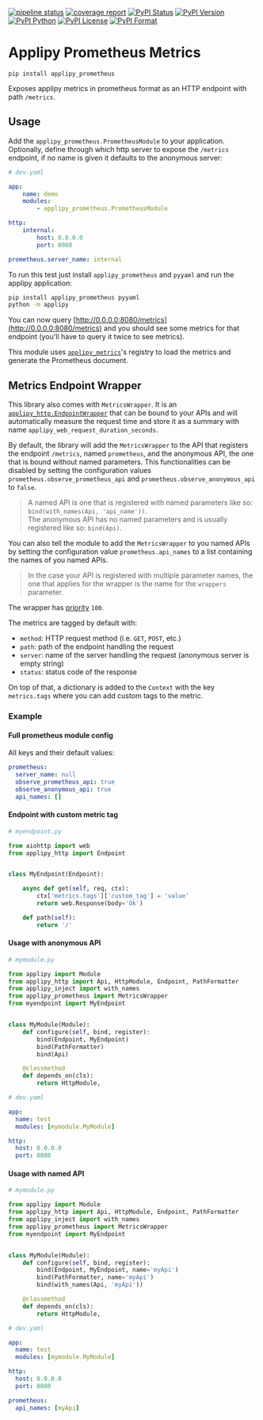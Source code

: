 [![pipeline status](https://gitlab.com/applipy/applipy_prometheus/badges/master/pipeline.svg)](https://gitlab.com/applipy/applipy_prometheus/-/pipelines?scope=branches&ref=master)
[![coverage report](https://gitlab.com/applipy/applipy_prometheus/badges/master/coverage.svg)](https://gitlab.com/applipy/applipy_prometheus/-/graphs/master/charts)
[![PyPI Status](https://img.shields.io/pypi/status/applipy-prometheus.svg)](https://pypi.org/project/applipy-prometheus/)
[![PyPI Version](https://img.shields.io/pypi/v/applipy-prometheus.svg)](https://pypi.org/project/applipy-prometheus/)
[![PyPI Python](https://img.shields.io/pypi/pyversions/applipy-prometheus.svg)](https://pypi.org/project/applipy-prometheus/)
[![PyPI License](https://img.shields.io/pypi/l/applipy-prometheus.svg)](https://pypi.org/project/applipy-prometheus/)
[![PyPI Format](https://img.shields.io/pypi/format/applipy-prometheus.svg)](https://pypi.org/project/applipy-prometheus/)

# Applipy Prometheus Metrics

    pip install applipy_prometheus

Exposes applipy metrics in prometheus format as an HTTP endpoint with path `/metrics`.

## Usage

Add the `applipy_prometheus.PrometheusModule` to your application. Optionally,
define through which http server to expose the `/metrics` endpoint, if no name
is given it defaults to the anonymous server:

```yaml
# dev.yaml

app:
    name: demo
    modules:
        - applipy_prometheus.PrometheusModule

http:
    internal:
        host: 0.0.0.0
        port: 8080

prometheus.server_name: internal
```

To run this test just install `applipy_prometheus` and `pyyaml` and run the applipy application:

```bash
pip install applipy_prometheus pyyaml
python -m applipy
```

You can now query [http://0.0.0.0:8080/metrics](http://0.0.0.0:8080/metrics)
and you should see some metrics for that endpoint (you'll have to query it
twice to see metrics).

This module uses
[`applipy_metrics`](https://gitlab.com/applipy/applipy_metrics)'s registry to
load the metrics and generate the Prometheus document.

## Metrics Endpoint Wrapper

This library also comes with `MetricsWrapper`. It is an
[`applipy_http.EndpointWrapper`](https://gitlab.com/applipy/applipy_http/-/blob/master/docs/endpoint_wrapper.md)
that can be bound to your APIs and will automatically measure the request time
and store it as a summary with name `applipy_web_request_duration_seconds`.

By default, the library will add the `MetricsWrapper` to the API that registers
the endpoint `/metrics`, named `prometheus`, and the anonymous API, the one
that is bound without named parameters. This functionalities can be disabled by
setting the configuration values `prometheus.observe_prometheus_api` and
`prometheus.observe_anonymous_api` to `false`.

> A named API is one that is registered with named parameters like so: `bind(with_names(Api, 'api_name'))`.  
> The anonymous API has no named parameters and is usually registered like so: `bind(Api)`.

You can also tell the module to add the `MetricsWrapper` to you named APIs by
setting the configuration value `prometheus.api_names` to a list containing the
names of you named APIs.

> In the case your API is registered with multiple parameter names, the one
> that applies for the wrapper is the name for the `wrappers` parameter.

The wrapper has
[priority](https://gitlab.com/applipy/applipy_http/-/blob/master/docs/endpoint_wrapper.md#endpointwrapper-priority)
`100`.

The metrics are tagged by default with:
 - `method`: HTTP request method (i.e. `GET`, `POST`, etc.)
 - `path`: path of the endpoint handling the request
 - `server`: name of the server handling the request (anonymous server is
   empty string)
 - `status`: status code of the response

On top of that, a dictionary is added to the `Context` with the key
`metrics.tags` where you can add custom tags to the metric.

### Example

#### Full prometheus module config

All keys and their default values:

```yaml
prometheus:
  server_name: null
  observe_prometheus_api: true
  observe_anonymous_api: true
  api_names: []
```

#### Endpoint with custom metric tag

```python
# myendpoint.py

from aiohttp import web
from applipy_http import Endpoint


class MyEndpoint(Endpoint):

    async def get(self, req, ctx):
        ctx['metrics.tags']['custom_tag'] = 'value'
        return web.Response(body='Ok')

    def path(self):
        return '/'
```

#### Usage with anonymous API

```python
# mymodule.py

from applipy import Module
from applipy_http import Api, HttpModule, Endpoint, PathFormatter
from applipy_inject import with_names
from applipy_prometheus import MetricsWrapper
from myendpoint import MyEndpoint


class MyModule(Module):
    def configure(self, bind, register):
        bind(Endpoint, MyEndpoint)
        bind(PathFormatter)
        bind(Api)

    @classmethod
    def depends_on(cls):
        return HttpModule,
```

```yaml
# dev.yaml

app:
  name: test
  modules: [mymodule.MyModule]

http:
  host: 0.0.0.0
  port: 8080
```

#### Usage with named API

```python
# mymodule.py

from applipy import Module
from applipy_http import Api, HttpModule, Endpoint, PathFormatter
from applipy_inject import with_names
from applipy_prometheus import MetricsWrapper
from myendpoint import MyEndpoint


class MyModule(Module):
    def configure(self, bind, register):
        bind(Endpoint, MyEndpoint, name='myApi')
        bind(PathFormatter, name='myApi')
        bind(with_names(Api, 'myApi'))

    @classmethod
    def depends_on(cls):
        return HttpModule,
```

```yaml
# dev.yaml

app:
  name: test
  modules: [mymodule.MyModule]

http:
  host: 0.0.0.0
  port: 8080

prometheus:
  api_names: [myApi]
```
